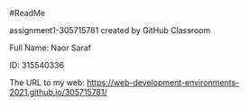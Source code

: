 #ReadMe

assignment1-305715781 created by GitHub Classroom

Full Name: Naor Saraf

ID: 315540336

The URL to my web: https://web-development-environments-2021.github.io/305715781/
